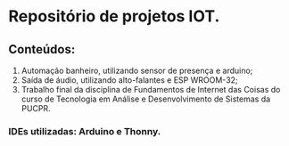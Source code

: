 # Repositório de projetos IOT.

## Conteúdos:

1. Automação banheiro, utilizando sensor de presença e arduino;
2. Saída de áudio, utilizando alto-falantes e ESP WROOM-32;
3. Trabalho final da disciplina de Fundamentos de Internet das Coisas do curso de Tecnologia em Análise e Desenvolvimento de Sistemas da PUCPR.

### IDEs utilizadas: Arduino e Thonny.
